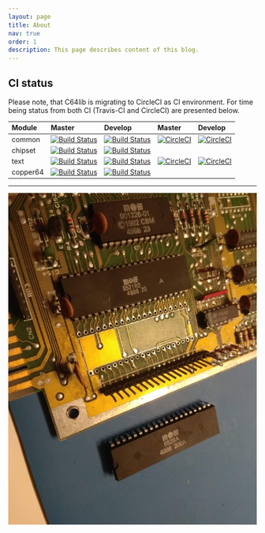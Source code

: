 ```yaml
---
layout: page
title: About
nav: true
order: 1
description: This page describes content of this blog.
---
```

## CI status
Please note, that C64lib is migrating to CircleCI as CI environment. For time
being status from both CI (Travis-CI and CircleCI) are presented below.

| Module | Master | Develop | Master | Develop |
|:-------|:--------------|:---------------|:----------------|:-----------------|
|common  |[![Build Status](https://travis-ci.org/c64lib/common.svg?branch=master)](https://travis-ci.org/c64lib/common)|[![Build Status](https://travis-ci.org/c64lib/common.svg?branch=develop)](https://travis-ci.org/c64lib/common)|[![CircleCI](https://circleci.com/gh/c64lib/common/tree/master.svg?style=svg)](https://circleci.com/gh/c64lib/common/tree/master)|[![CircleCI](https://circleci.com/gh/c64lib/common/tree/develop.svg?style=svg)](https://circleci.com/gh/c64lib/common/tree/develop)
|chipset |[![Build Status](https://travis-ci.org/c64lib/chipset.svg?branch=master)](https://travis-ci.org/c64lib/chipset)|[![Build Status](https://travis-ci.org/c64lib/chipset.svg?branch=develop)](https://travis-ci.org/c64lib/chipset)|
|text    |[![Build Status](https://travis-ci.org/c64lib/text.svg?branch=master)](https://travis-ci.org/c64lib/text)|[![Build Status](https://travis-ci.org/c64lib/text.svg?branch=develop)](https://travis-ci.org/c64lib/text)|[![CircleCI](https://circleci.com/gh/c64lib/text/tree/master.svg?style=svg)](https://circleci.com/gh/c64lib/text/tree/master)|[![CircleCI](https://circleci.com/gh/c64lib/text/tree/develop.svg?style=svg)](https://circleci.com/gh/c64lib/text/tree/develop)|
|copper64|[![Build Status](https://travis-ci.org/c64lib/copper64.svg?branch=master)](https://travis-ci.org/c64lib/copper64)|[![Build Status](https://travis-ci.org/c64lib/copper64.svg?branch=develop)](https://travis-ci.org/c64lib/copper64)|

***

![c64lib](img/c64lib-avatar.jpg)
